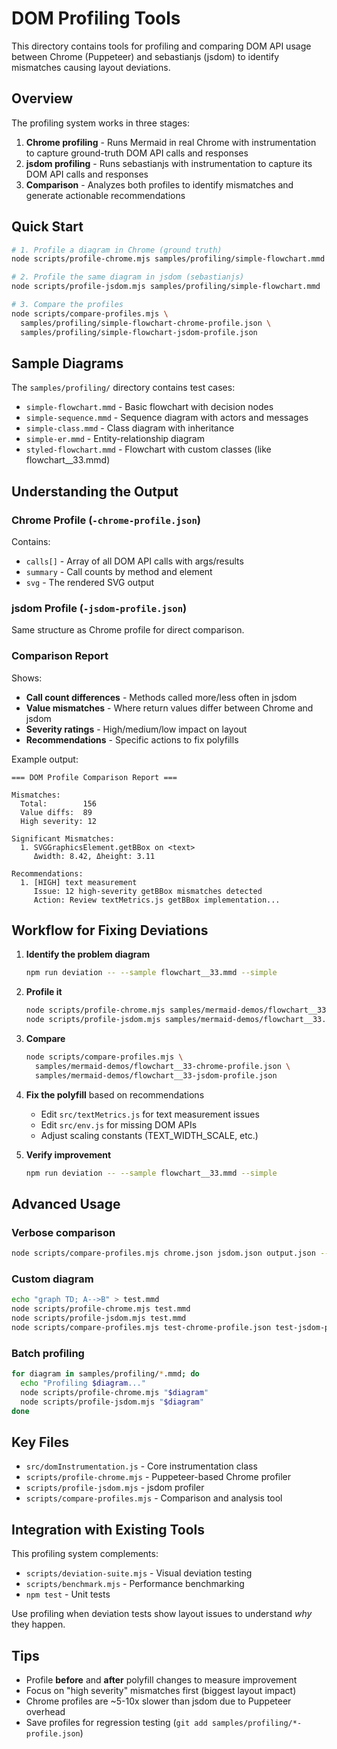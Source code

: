 # DOM Profiling Tools

This directory contains tools for profiling and comparing DOM API usage between Chrome (Puppeteer) and sebastianjs (jsdom) to identify mismatches causing layout deviations.

## Overview

The profiling system works in three stages:

1. **Chrome profiling** - Runs Mermaid in real Chrome with instrumentation to capture ground-truth DOM API calls and responses
2. **jsdom profiling** - Runs sebastianjs with instrumentation to capture its DOM API calls and responses  
3. **Comparison** - Analyzes both profiles to identify mismatches and generate actionable recommendations

## Quick Start

```bash
# 1. Profile a diagram in Chrome (ground truth)
node scripts/profile-chrome.mjs samples/profiling/simple-flowchart.mmd

# 2. Profile the same diagram in jsdom (sebastianjs)
node scripts/profile-jsdom.mjs samples/profiling/simple-flowchart.mmd

# 3. Compare the profiles
node scripts/compare-profiles.mjs \
  samples/profiling/simple-flowchart-chrome-profile.json \
  samples/profiling/simple-flowchart-jsdom-profile.json
```

## Sample Diagrams

The `samples/profiling/` directory contains test cases:

- `simple-flowchart.mmd` - Basic flowchart with decision nodes
- `simple-sequence.mmd` - Sequence diagram with actors and messages
- `simple-class.mmd` - Class diagram with inheritance
- `simple-er.mmd` - Entity-relationship diagram
- `styled-flowchart.mmd` - Flowchart with custom classes (like flowchart__33.mmd)

## Understanding the Output

### Chrome Profile (`-chrome-profile.json`)
Contains:
- `calls[]` - Array of all DOM API calls with args/results
- `summary` - Call counts by method and element
- `svg` - The rendered SVG output

### jsdom Profile (`-jsdom-profile.json`)
Same structure as Chrome profile for direct comparison.

### Comparison Report
Shows:
- **Call count differences** - Methods called more/less often in jsdom
- **Value mismatches** - Where return values differ between Chrome and jsdom
- **Severity ratings** - High/medium/low impact on layout
- **Recommendations** - Specific actions to fix polyfills

Example output:
```
=== DOM Profile Comparison Report ===

Mismatches:
  Total:        156
  Value diffs:  89
  High severity: 12

Significant Mismatches:
  1. SVGGraphicsElement.getBBox on <text>
     Δwidth: 8.42, Δheight: 3.11

Recommendations:
  1. [HIGH] text measurement
     Issue: 12 high-severity getBBox mismatches detected
     Action: Review textMetrics.js getBBox implementation...
```

## Workflow for Fixing Deviations

1. **Identify the problem diagram**
   ```bash
   npm run deviation -- --sample flowchart__33.mmd --simple
   ```

2. **Profile it**
   ```bash
   node scripts/profile-chrome.mjs samples/mermaid-demos/flowchart__33.mmd
   node scripts/profile-jsdom.mjs samples/mermaid-demos/flowchart__33.mmd
   ```

3. **Compare**
   ```bash
   node scripts/compare-profiles.mjs \
     samples/mermaid-demos/flowchart__33-chrome-profile.json \
     samples/mermaid-demos/flowchart__33-jsdom-profile.json
   ```

4. **Fix the polyfill** based on recommendations
   - Edit `src/textMetrics.js` for text measurement issues
   - Edit `src/env.js` for missing DOM APIs
   - Adjust scaling constants (TEXT_WIDTH_SCALE, etc.)

5. **Verify improvement**
   ```bash
   npm run deviation -- --sample flowchart__33.mmd --simple
   ```

## Advanced Usage

### Verbose comparison
```bash
node scripts/compare-profiles.mjs chrome.json jsdom.json output.json --verbose
```

### Custom diagram
```bash
echo "graph TD; A-->B" > test.mmd
node scripts/profile-chrome.mjs test.mmd
node scripts/profile-jsdom.mjs test.mmd
node scripts/compare-profiles.mjs test-chrome-profile.json test-jsdom-profile.json
```

### Batch profiling
```bash
for diagram in samples/profiling/*.mmd; do
  echo "Profiling $diagram..."
  node scripts/profile-chrome.mjs "$diagram"
  node scripts/profile-jsdom.mjs "$diagram"
done
```

## Key Files

- `src/domInstrumentation.js` - Core instrumentation class
- `scripts/profile-chrome.mjs` - Puppeteer-based Chrome profiler
- `scripts/profile-jsdom.mjs` - jsdom profiler
- `scripts/compare-profiles.mjs` - Comparison and analysis tool

## Integration with Existing Tools

This profiling system complements:
- `scripts/deviation-suite.mjs` - Visual deviation testing
- `scripts/benchmark.mjs` - Performance benchmarking
- `npm test` - Unit tests

Use profiling when deviation tests show layout issues to understand *why* they happen.

## Tips

- Profile **before** and **after** polyfill changes to measure improvement
- Focus on "high severity" mismatches first (biggest layout impact)
- Chrome profiles are ~5-10x slower than jsdom due to Puppeteer overhead
- Save profiles for regression testing (`git add samples/profiling/*-profile.json`)
